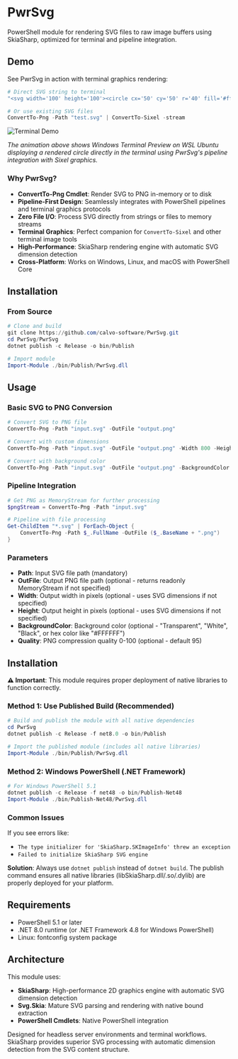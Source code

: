# PwrSvg
PowerShell module for rendering SVG files to raw image buffers using SkiaSharp, optimized for terminal and pipeline integration.

## Demo

See PwrSvg in action with terminal graphics rendering:

```powershell
# Direct SVG string to terminal
"<svg width='100' height='100'><circle cx='50' cy='50' r='40' fill='#ff6b6b' stroke='#333' stroke-width='3'/></svg>" | ConvertTo-Png | ConvertTo-Sixel -stream

# Or use existing SVG files
ConvertTo-Png -Path "test.svg" | ConvertTo-Sixel -stream
```

![Terminal Demo](https://github.com/calvo-software/PwrSvg/assets/terminal-demo.gif)

*The animation above shows Windows Terminal Preview on WSL Ubuntu displaying a rendered circle directly in the terminal using PwrSvg's pipeline integration with Sixel graphics.*

### Why PwrSvg?

- **ConvertTo-Png Cmdlet**: Render SVG to PNG in-memory or to disk
- **Pipeline-First Design**: Seamlessly integrates with PowerShell pipelines and terminal graphics protocols
- **Zero File I/O**: Process SVG directly from strings or files to memory streams  
- **Terminal Graphics**: Perfect companion for `ConvertTo-Sixel` and other terminal image tools
- **High-Performance**: SkiaSharp rendering engine with automatic SVG dimension detection
- **Cross-Platform**: Works on Windows, Linux, and macOS with PowerShell Core

## Installation

### From Source
```powershell
# Clone and build
git clone https://github.com/calvo-software/PwrSvg.git
cd PwrSvg/PwrSvg
dotnet publish -c Release -o bin/Publish

# Import module
Import-Module ./bin/Publish/PwrSvg.dll
```

## Usage

### Basic SVG to PNG Conversion
```powershell
# Convert SVG to PNG file
ConvertTo-Png -Path "input.svg" -OutFile "output.png"

# Convert with custom dimensions
ConvertTo-Png -Path "input.svg" -OutFile "output.png" -Width 800 -Height 600

# Convert with background color
ConvertTo-Png -Path "input.svg" -OutFile "output.png" -BackgroundColor "White"
```

### Pipeline Integration
```powershell
# Get PNG as MemoryStream for further processing
$pngStream = ConvertTo-Png -Path "input.svg"

# Pipeline with file processing
Get-ChildItem "*.svg" | ForEach-Object {
    ConvertTo-Png -Path $_.FullName -OutFile ($_.BaseName + ".png")
}
```

### Parameters

- **Path**: Input SVG file path (mandatory)
- **OutFile**: Output PNG file path (optional - returns readonly MemoryStream if not specified)
- **Width**: Output width in pixels (optional - uses SVG dimensions if not specified)
- **Height**: Output height in pixels (optional - uses SVG dimensions if not specified)
- **BackgroundColor**: Background color (optional - "Transparent", "White", "Black", or hex color like "#FFFFFF")
- **Quality**: PNG compression quality 0-100 (optional - default 95)

## Installation

**⚠️ Important**: This module requires proper deployment of native libraries to function correctly.

### Method 1: Use Published Build (Recommended)

```powershell
# Build and publish the module with all native dependencies
cd PwrSvg
dotnet publish -c Release -f net8.0 -o bin/Publish

# Import the published module (includes all native libraries)
Import-Module ./bin/Publish/PwrSvg.dll
```

### Method 2: Windows PowerShell (.NET Framework)

```powershell
# For Windows PowerShell 5.1
dotnet publish -c Release -f net48 -o bin/Publish-Net48
Import-Module ./bin/Publish-Net48/PwrSvg.dll
```

### Common Issues

If you see errors like:
- `The type initializer for 'SkiaSharp.SKImageInfo' threw an exception`
- `Failed to initialize SkiaSharp SVG engine`

**Solution**: Always use `dotnet publish` instead of `dotnet build`. The publish command ensures all native libraries (libSkiaSharp.dll/.so/.dylib) are properly deployed for your platform.

## Requirements

- PowerShell 5.1 or later
- .NET 8.0 runtime (or .NET Framework 4.8 for Windows PowerShell)
- Linux: fontconfig system package

## Architecture

This module uses:
- **SkiaSharp**: High-performance 2D graphics engine with automatic SVG dimension detection
- **Svg.Skia**: Mature SVG parsing and rendering with native bound extraction  
- **PowerShell Cmdlets**: Native PowerShell integration

Designed for headless server environments and terminal workflows. SkiaSharp provides superior SVG processing with automatic dimension detection from the SVG content structure.

